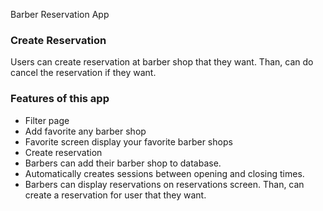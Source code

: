 Barber Reservation App

### Create Reservation
Users can create reservation at barber shop that they want. Than, can do cancel the reservation if they want.

### Features of this app

- Filter page
- Add favorite any barber shop
- Favorite screen display your favorite barber shops
- Create reservation
- Barbers can add their barber shop to database.
- Automatically creates sessions between opening and closing times.
- Barbers can display reservations on reservations screen. Than, can create a reservation for user that they want.
